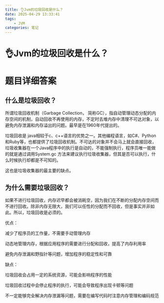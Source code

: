 ```yaml
---
title: 👌Jvm的垃圾回收是什么？
date: 2025-04-29 13:33:41
tags:
	- JVM
categories: 笔记
--- 
```

# 👌Jvm的垃圾回收是什么？

# 题目详细答案
## 什么是垃圾回收？
所谓垃圾回收机制（Garbage Collection， 简称GC），指自动管理动态分配的内存空间的机制，自动回收不再使用的内存，不定时去堆内存中清理不可达对象，以避免内存泄漏和内存溢出的问题。最早是在1960年代提出的。

垃圾回收是 java相较于c、c++语言的优势之一。其他编程语言，如C#、Python和Ruby等，也都提供了垃圾回收机制。不可达的对象并不会马上就会直接回收， 垃圾收集器在一个Java程序中的执行是自动的，不能强制执行，程序员唯一能做的就是通过调用System.gc 方法来建议执行垃圾收集器，但其是否可以执行，什么时候执行却都是不可知的。

这也是垃圾收集器的最主要的缺点。

## 为什么需要垃圾回收？
如果不进行垃圾回收，内存迟早都会被消耗空，因为我们在不断的分配内存空间而不进行回收。除非内存无限大，我们可以任性的分配而不回收，但是事实并非如此。所以，垃圾回收是必须的。

优点：

减少了程序员的工作量，不需要手动管理内存

动态地管理内存，根据应用程序的需要进行分配和回收，提高了内存利用率

避免内存泄漏和野指针等问题，增加程序的稳定性和可靠

缺点：

垃圾回收会占用一定的系统资源，可能会影响程序的性能

垃圾回收过程中会停止程序的执行，可能会导致程序出现卡顿等问题

不一定能够完全解决内存泄漏等问题，需要在编写代码时注意内存管理和编码规范
